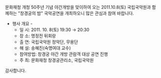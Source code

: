 문화재청 개청 50주년 기념 야간개방을 맞이하여 오는 2011.10.8(토) 국립국악원과 함께하는 "창경궁의 밤" 국악공연을 개최하오니 많은 관심과 참여 바랍니다. 

- 행사 개요 -
  - 일 시: 2011. 10. 8(토) 19:30 → 20:30
  - 장 소: 명정전 뒤회랑
  - 출 연: 국립국악원 정악단, 무용단
  - 해 설: 송혜진(숙명여대 교수)
  - 참여방법: 창경궁 야간 개방 관람객 대상 공연 진행
  - 주 최: 문화재청 창경궁관리소, 국립국악원

감사합니다.